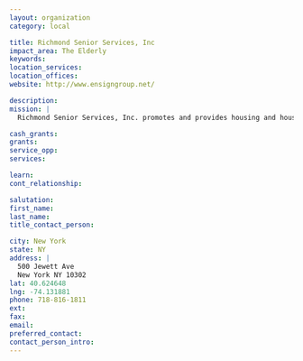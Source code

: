 ```yaml
---
layout: organization
category: local

title: Richmond Senior Services, Inc
impact_area: The Elderly
keywords: 
location_services: 
location_offices: 
website: http://www.ensigngroup.net/

description: 
mission: |
  Richmond Senior Services, Inc. promotes and provides housing and housing-related services for older persons, persons with physical disabilities, and developmentally disabled adults.

cash_grants: 
grants: 
service_opp: 
services: 

learn: 
cont_relationship: 

salutation: 
first_name: 
last_name: 
title_contact_person: 

city: New York
state: NY
address: |
  500 Jewett Ave  
  New York NY 10302
lat: 40.624648
lng: -74.131881
phone: 718-816-1811
ext: 
fax: 
email: 
preferred_contact: 
contact_person_intro: 
---
```

